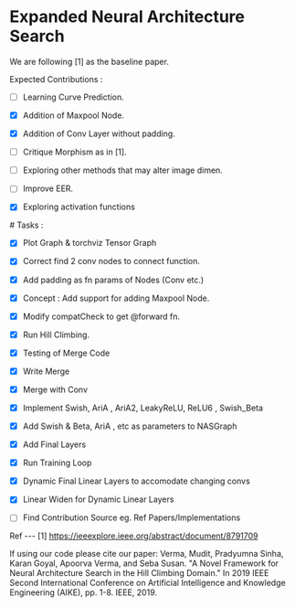# Expanded Neural Architecture Search 

We are following [1] as the baseline paper.

Expected Contributions : 
- [ ] Learning Curve Prediction.
- [x] Addition of Maxpool Node.
- [x] Addition of Conv Layer without padding.
- [ ] Critique Morphism as in [1].
- [ ] Exploring other methods that may alter image dimen.
- [ ] Improve EER.
- [x] Exploring activation functions


# Tasks :
- [x] Plot Graph & torchviz Tensor Graph
- [x] Correct find 2 conv nodes to connect function.
- [x] Add padding as fn params of Nodes (Conv etc.)
- [x] Concept : Add support for adding Maxpool Node.
- [x] Modify compatCheck to get @forward fn.
- [x] Run Hill Climbing.
- [X] Testing of Merge Code 
- [x] Write Merge 
- [x] Merge with Conv 
- [x] Implement Swish, AriA , AriA2, LeakyReLU, ReLU6 , Swish_Beta
- [x] Add Swish & Beta, AriA , etc as parameters to NASGraph
- [x] Add Final Layers
- [x] Run Training Loop 
- [x] Dynamic Final Linear Layers to accomodate changing convs
- [x] Linear Widen for Dynamic Linear Layers
- [ ] Find Contribution Source eg. Ref Papers/Implementations


Ref ---
[1] https://ieeexplore.ieee.org/abstract/document/8791709

If using our code please cite our paper:
Verma, Mudit, Pradyumna Sinha, Karan Goyal, Apoorva Verma, and Seba Susan. "A Novel Framework for Neural Architecture Search in the Hill Climbing Domain." In 2019 IEEE Second International Conference on Artificial Intelligence and Knowledge Engineering (AIKE), pp. 1-8. IEEE, 2019.